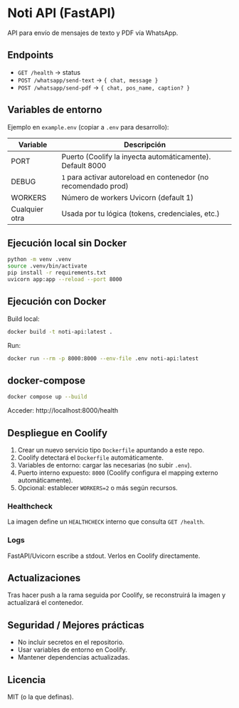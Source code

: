 # Noti API (FastAPI)

API para envío de mensajes de texto y PDF vía WhatsApp.

## Endpoints
- `GET /health` -> status
- `POST /whatsapp/send-text` -> `{ chat, message }`
- `POST /whatsapp/send-pdf`  -> `{ chat, pos_name, caption? }`

## Variables de entorno
Ejemplo en `example.env` (copiar a `.env` para desarrollo):

| Variable | Descripción |
|----------|-------------|
| PORT | Puerto (Coolify la inyecta automáticamente). Default 8000 |
| DEBUG | `1` para activar autoreload en contenedor (no recomendado prod) |
| WORKERS | Número de workers Uvicorn (default 1) |
| Cualquier otra | Usada por tu lógica (tokens, credenciales, etc.) |

## Ejecución local sin Docker
```bash
python -m venv .venv
source .venv/bin/activate
pip install -r requirements.txt
uvicorn app:app --reload --port 8000
```

## Ejecución con Docker
Build local:
```bash
docker build -t noti-api:latest .
```
Run:
```bash
docker run --rm -p 8000:8000 --env-file .env noti-api:latest
```

## docker-compose
```bash
docker compose up --build
```
Acceder: http://localhost:8000/health

## Despliegue en Coolify
1. Crear un nuevo servicio tipo `Dockerfile` apuntando a este repo.
2. Coolify detectará el `Dockerfile` automáticamente.
3. Variables de entorno: cargar las necesarias (no subir `.env`).
4. Puerto interno expuesto: `8000` (Coolify configura el mapping externo automáticamente).
5. Opcional: establecer `WORKERS=2` o más según recursos.

### Healthcheck
La imagen define un `HEALTHCHECK` interno que consulta `GET /health`.

### Logs
FastAPI/Uvicorn escribe a stdout. Verlos en Coolify directamente.

## Actualizaciones
Tras hacer push a la rama seguida por Coolify, se reconstruirá la imagen y actualizará el contenedor.

## Seguridad / Mejores prácticas
- No incluir secretos en el repositorio.
- Usar variables de entorno en Coolify.
- Mantener dependencias actualizadas.

## Licencia
MIT (o la que definas).
